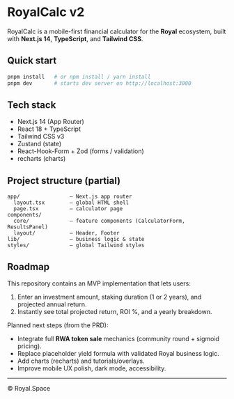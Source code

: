 # RoyalCalc v2

RoyalCalc is a mobile-first financial calculator for the **Royal** ecosystem, built with **Next.js 14**, **TypeScript**, and **Tailwind CSS**.

## Quick start

```bash
pnpm install   # or npm install / yarn install
pnpm dev       # starts dev server on http://localhost:3000
```

## Tech stack

* Next.js 14 (App Router)
* React 18 + TypeScript
* Tailwind CSS v3
* Zustand (state)
* React-Hook-Form + Zod (forms / validation)
* recharts (charts)

## Project structure (partial)

```
app/                – Next.js app router
  layout.tsx        – global HTML shell
  page.tsx          – calculator page
components/
  core/             – feature components (CalculatorForm, ResultsPanel)
  layout/           – Header, Footer
lib/                – business logic & state
styles/             – global Tailwind styles
```

## Roadmap

This repository contains an MVP implementation that lets users:

1. Enter an investment amount, staking duration (1 or 2 years), and projected annual return.
2. Instantly see total projected return, ROI %, and a yearly breakdown.

Planned next steps (from the PRD):

* Integrate full **RWA token sale** mechanics (community round + sigmoid pricing).
* Replace placeholder yield formula with validated Royal business logic.
* Add charts (recharts) and tutorials/overlays.
* Improve mobile UX polish, dark mode, accessibility.

---

© Royal.Space 